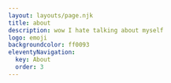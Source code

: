 ```yaml
---
layout: layouts/page.njk
title: about
description: wow I hate talking about myself
logo: emoji
backgroundcolor: ff0093
eleventyNavigation:
  key: About
  order: 3
---
```

